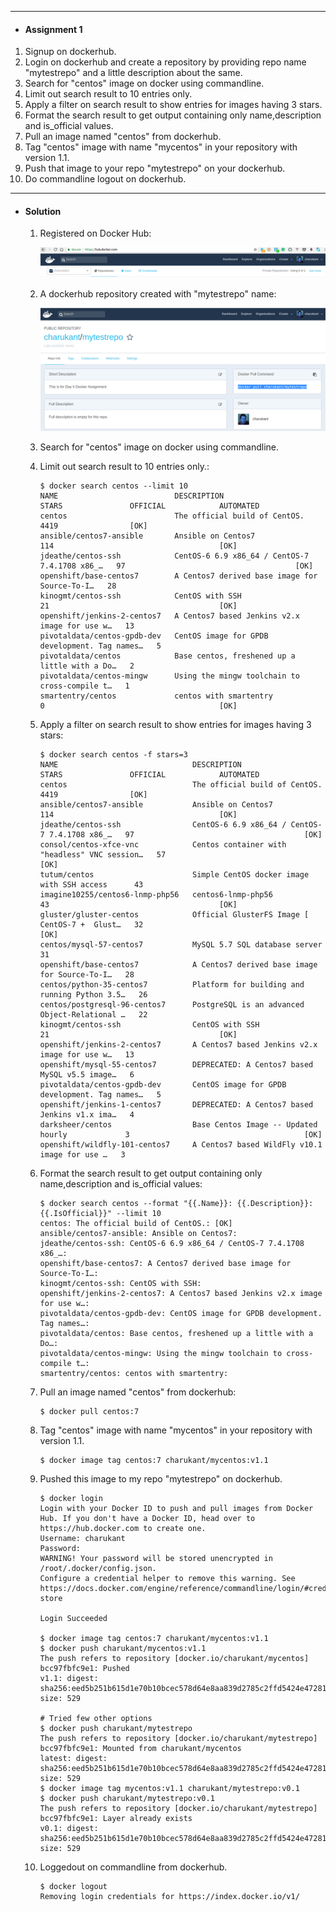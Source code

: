***
- #### Assignment 1 ####

1. Signup on dockerhub.
2. Login on dockerhub and create a repository by providing repo name "mytestrepo" and a little description about the same.
3. Search for "centos" image on docker using commandline.
4. Limit out search result to 10 entries only.
5. Apply a filter on search result to show entries for images having 3 stars.
6. Format the search result to get output containing only name,description and is_official values.
7. Pull an image named "centos" from dockerhub.
8. Tag "centos" image with name "mycentos" in your repository with version 1.1.
9. Push that image to your repo "mytestrepo" on your dockerhub.
10. Do commandline logout on dockerhub.
***
- #### Solution ####
   1. Registered on Docker Hub:

      ![dockerhub](https://github.com/its4cs/DevOpsNinja/blob/master/Assignments/images/DKR-dockerhub.png)

   2. A dockerhub repository created with "mytestrepo" name:

      ![dockerhub repo](https://github.com/its4cs/DevOpsNinja/blob/master/Assignments/images/DKR-dockerhub-repo.png)

   3. Search for "centos" image on docker using commandline.

   4. Limit out search result to 10 entries only.:
      ```shell
      $ docker search centos --limit 10
      NAME                          DESCRIPTION                                     STARS               OFFICIAL            AUTOMATED
      centos                        The official build of CentOS.                   4419                [OK]                
      ansible/centos7-ansible       Ansible on Centos7                              114                                     [OK]
      jdeathe/centos-ssh            CentOS-6 6.9 x86_64 / CentOS-7 7.4.1708 x86_…   97                                      [OK]
      openshift/base-centos7        A Centos7 derived base image for Source-To-I…   28                                      
      kinogmt/centos-ssh            CentOS with SSH                                 21                                      [OK]
      openshift/jenkins-2-centos7   A Centos7 based Jenkins v2.x image for use w…   13                                      
      pivotaldata/centos-gpdb-dev   CentOS image for GPDB development. Tag names…   5                                       
      pivotaldata/centos            Base centos, freshened up a little with a Do…   2                                       
      pivotaldata/centos-mingw      Using the mingw toolchain to cross-compile t…   1                                       
      smartentry/centos             centos with smartentry                          0                                       [OK]
      ```

   5. Apply a filter on search result to show entries for images having 3 stars:

      ```shell
      $ docker search centos -f stars=3
      NAME                              DESCRIPTION                                     STARS               OFFICIAL            AUTOMATED
      centos                            The official build of CentOS.                   4419                [OK]                
      ansible/centos7-ansible           Ansible on Centos7                              114                                     [OK]
      jdeathe/centos-ssh                CentOS-6 6.9 x86_64 / CentOS-7 7.4.1708 x86_…   97                                      [OK]
      consol/centos-xfce-vnc            Centos container with "headless" VNC session…   57                                      [OK]
      tutum/centos                      Simple CentOS docker image with SSH access      43                                      
      imagine10255/centos6-lnmp-php56   centos6-lnmp-php56                              43                                      [OK]
      gluster/gluster-centos            Official GlusterFS Image [ CentOS-7 +  Glust…   32                                      [OK]
      centos/mysql-57-centos7           MySQL 5.7 SQL database server                   31                                      
      openshift/base-centos7            A Centos7 derived base image for Source-To-I…   28                                      
      centos/python-35-centos7          Platform for building and running Python 3.5…   26                                      
      centos/postgresql-96-centos7      PostgreSQL is an advanced Object-Relational …   22                                      
      kinogmt/centos-ssh                CentOS with SSH                                 21                                      [OK]
      openshift/jenkins-2-centos7       A Centos7 based Jenkins v2.x image for use w…   13                                      
      openshift/mysql-55-centos7        DEPRECATED: A Centos7 based MySQL v5.5 image…   6                                       
      pivotaldata/centos-gpdb-dev       CentOS image for GPDB development. Tag names…   5                                       
      openshift/jenkins-1-centos7       DEPRECATED: A Centos7 based Jenkins v1.x ima…   4                                       
      darksheer/centos                  Base Centos Image -- Updated hourly             3                                       [OK]
      openshift/wildfly-101-centos7     A Centos7 based WildFly v10.1 image for use …   3                                       
      ```

   6. Format the search result to get output containing only name,description and is_official values:

      ```shell
      $ docker search centos --format "{{.Name}}: {{.Description}}: {{.IsOfficial}}" --limit 10
      centos: The official build of CentOS.: [OK]
      ansible/centos7-ansible: Ansible on Centos7: 
      jdeathe/centos-ssh: CentOS-6 6.9 x86_64 / CentOS-7 7.4.1708 x86_…: 
      openshift/base-centos7: A Centos7 derived base image for Source-To-I…: 
      kinogmt/centos-ssh: CentOS with SSH: 
      openshift/jenkins-2-centos7: A Centos7 based Jenkins v2.x image for use w…: 
      pivotaldata/centos-gpdb-dev: CentOS image for GPDB development. Tag names…: 
      pivotaldata/centos: Base centos, freshened up a little with a Do…: 
      pivotaldata/centos-mingw: Using the mingw toolchain to cross-compile t…: 
      smartentry/centos: centos with smartentry: 
      ```

   7. Pull an image named "centos" from dockerhub:

      ```shell
      $ docker pull centos:7
      ```

   8. Tag "centos" image with name "mycentos" in your repository with version 1.1.

      ```shell
      $ docker image tag centos:7 charukant/mycentos:v1.1
      ```

   9. Pushed this image to my repo "mytestrepo" on dockerhub.

      ```shell
      $ docker login
      Login with your Docker ID to push and pull images from Docker Hub. If you don't have a Docker ID, head over to https://hub.docker.com to create one.
      Username: charukant
      Password: 
      WARNING! Your password will be stored unencrypted in /root/.docker/config.json.
      Configure a credential helper to remove this warning. See
      https://docs.docker.com/engine/reference/commandline/login/#credentials-store
      
      Login Succeeded
      
      $ docker image tag centos:7 charukant/mycentos:v1.1
      $ docker push charukant/mycentos:v1.1
      The push refers to repository [docker.io/charukant/mycentos]
      bcc97fbfc9e1: Pushed 
      v1.1: digest: sha256:eed5b251b615d1e70b10bcec578d64e8aa839d2785c2ffd5424e472818c42755 size: 529
      
      # Tried few other options
      $ docker push charukant/mytestrepo
      The push refers to repository [docker.io/charukant/mytestrepo]
      bcc97fbfc9e1: Mounted from charukant/mycentos 
      latest: digest: sha256:eed5b251b615d1e70b10bcec578d64e8aa839d2785c2ffd5424e472818c42755 size: 529
      $ docker image tag mycentos:v1.1 charukant/mytestrepo:v0.1
      $ docker push charukant/mytestrepo:v0.1
      The push refers to repository [docker.io/charukant/mytestrepo]
      bcc97fbfc9e1: Layer already exists 
      v0.1: digest: sha256:eed5b251b615d1e70b10bcec578d64e8aa839d2785c2ffd5424e472818c42755 size: 529
      ```

   10. Loggedout on commandline from dockerhub.

       ```shell
       $ docker logout
       Removing login credentials for https://index.docker.io/v1/
       ```

